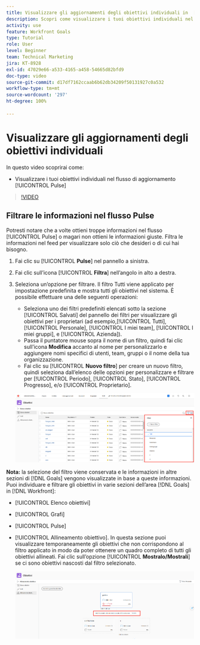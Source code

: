 ```yaml
---
title: Visualizzare gli aggiornamenti degli obiettivi individuali in  [!DNL Workfront Goals]
description: Scopri come visualizzare i tuoi obiettivi individuali nel flusso di aggiornamento [!UICONTROL Pulse] in [!DNL   Goals].
activity: use
feature: Workfront Goals
type: Tutorial
role: User
level: Beginner
team: Technical Marketing
jira: KT-8928
exl-id: 47029e66-a533-4165-a458-54665d82bfd9
doc-type: video
source-git-commit: d17df7162ccaab6b62db34209f50131927c0a532
workflow-type: tm+mt
source-wordcount: '297'
ht-degree: 100%

---
```


# Visualizzare gli aggiornamenti degli obiettivi individuali

In questo video scoprirai come:

* Visualizzare i tuoi obiettivi individuali nel flusso di aggiornamento [!UICONTROL Pulse]

>[!VIDEO](https://video.tv.adobe.com/v/3415930/?quality=12&learn=on&enablevpops&captions=ita)

## Filtrare le informazioni nel flusso Pulse

Potresti notare che a volte ottieni troppe informazioni nel flusso [!UICONTROL Pulse] o magari non ottieni le informazioni giuste. Filtra le informazioni nel feed per visualizzare solo ciò che desideri o di cui hai bisogno.

1. Fai clic su [!UICONTROL **Pulse**] nel pannello a sinistra.
1. Fai clic sull’icona [!UICONTROL **Filtra**] nell’angolo in alto a destra.
1. Seleziona un’opzione per filtrare. Il filtro Tutti viene applicato per impostazione predefinita e mostra tutti gli obiettivi nel sistema. È possibile effettuare una delle seguenti operazioni:

   * Seleziona uno dei filtri predefiniti elencati sotto la sezione [!UICONTROL Salvati] del pannello dei filtri per visualizzare gli obiettivi per i proprietari (ad esempio,[!UICONTROL Tutti], [!UICONTROL Personale], [!UICONTROL I miei team], [!UICONTROL I miei gruppi], e [!UICONTROL Azienda]).
   * Passa il puntatore mouse sopra il nome di un filtro, quindi fai clic sull’icona **Modifica** accanto al nome per personalizzarlo e aggiungere nomi specifici di utenti, team, gruppi o il nome della tua organizzazione.
   * Fai clic su [!UICONTROL **Nuovo filtro**] per creare un nuovo filtro, quindi seleziona dall’elenco delle opzioni per personalizzare e filtrare per [!UICONTROL Periodo], [!UICONTROL Stato], [!UICONTROL Progresso], e/o [!UICONTROL Proprietario].

   ![Immagine del pannello [!UICONTROL Filtri] in [!DNL Workfront Goals]](assets/18-workfront-goals-pulse-stream.png)

**Nota:** la selezione del filtro viene conservata e le informazioni in altre sezioni di [!DNL Goals] vengono visualizzate in base a queste informazioni. Puoi individuare e filtrare gli obiettivi in varie sezioni dell’area [!DNL Goals] in [!DNL Workfront]:

* [!UICONTROL Elenco obiettivi]
* [!UICONTROL Grafi]
* [!UICONTROL Pulse]
* [!UICONTROL Allineamento obiettivo]. In questa sezione puoi visualizzare temporaneamente gli obiettivi che non corrispondono al filtro applicato in modo da poter ottenere un quadro completo di tutti gli obiettivi allineati. Fai clic sull’opzione [!UICONTROL **Mostralo/Mostrali**] se ci sono obiettivi nascosti dal filtro selezionato.

  ![](assets/19-workfront-goals-filter-show-it.png)
